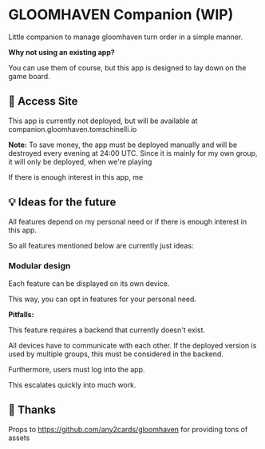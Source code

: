 # GLOOMHAVEN Companion (WIP)

Little companion to manage gloomhaven turn order in a simple manner.

**Why not using an existing app?**

You can use them of course, but this app is designed to lay down on the game board.  



## :link: Access Site

This app is currently not deployed, but will be available at companion.gloomhaven.tomschinelli.io

**Note:** To save money, the app must be deployed manually and will be 
destroyed every evening at 24:00 UTC. Since it is mainly for my own group, it will only be deployed, when we're playing

If there is enough interest in this app, me


## :bulb: Ideas for the future

All features depend on my personal need or if there is enough interest in this app. 

So all features mentioned below are currently just ideas:

### Modular design
Each feature can be displayed on its own device. 

This way, you can opt in features for your personal need. 

**Pitfalls:** 

This feature requires a backend that currently doesn't exist. 

All devices have to communicate with each other. If the deployed version is used by 
multiple groups, this must be considered in the backend.

Furthermore, users must log into the app.

This escalates quickly into much work.


## :clap: Thanks

Props to https://github.com/any2cards/gloomhaven  for providing tons of assets